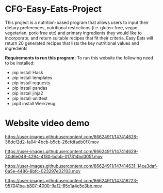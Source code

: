 # CFG-Easy-Eats-Project

This project is a nutrition-based program that allows users to input their dietary preferences, nutritional restrictions (i.e. gluten-free, vegan, vegetarian, pork-free etc) and primary ingredients they would like to incorporate; and return suitable recipes that fit their criteria. Easy Eats will return 20 generated recipes that lists the key nutritional values and ingredients

**Requirements to run this program:**
To run this website the following need to be installed:
- pip install Flask
- pip install templates
- pip install requests
- pip install pandas
- pip install jinja2
- pip install unittest
- pip3 install Werkzeug

# Website video demo


https://user-images.githubusercontent.com/86624911/147414626-36dcf2d2-fa04-4bcb-b5cb-26cfdfadb0f7.mov




https://user-images.githubusercontent.com/86624911/147414629-30d6e048-4294-4180-bcbb-017814bd305f.mov




https://user-images.githubusercontent.com/86624911/147414631-14ce3daf-6a5e-4486-8bfc-023297e02103.mov




https://user-images.githubusercontent.com/86624911/147418223-957041ba-b807-4000-9af2-85c1a4e5e3bb.mov
